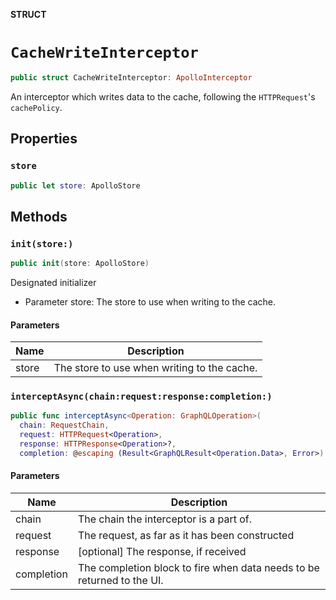 **STRUCT**

# `CacheWriteInterceptor`

```swift
public struct CacheWriteInterceptor: ApolloInterceptor
```

An interceptor which writes data to the cache, following the `HTTPRequest`'s `cachePolicy`.

## Properties
### `store`

```swift
public let store: ApolloStore
```

## Methods
### `init(store:)`

```swift
public init(store: ApolloStore)
```

Designated initializer

- Parameter store: The store to use when writing to the cache.

#### Parameters

| Name | Description |
| ---- | ----------- |
| store | The store to use when writing to the cache. |

### `interceptAsync(chain:request:response:completion:)`

```swift
public func interceptAsync<Operation: GraphQLOperation>(
  chain: RequestChain,
  request: HTTPRequest<Operation>,
  response: HTTPResponse<Operation>?,
  completion: @escaping (Result<GraphQLResult<Operation.Data>, Error>) -> Void)
```

#### Parameters

| Name | Description |
| ---- | ----------- |
| chain | The chain the interceptor is a part of. |
| request | The request, as far as it has been constructed |
| response | [optional] The response, if received |
| completion | The completion block to fire when data needs to be returned to the UI. |